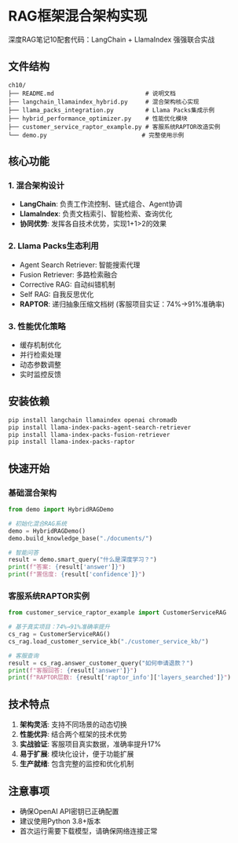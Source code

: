 # RAG框架混合架构实现

深度RAG笔记10配套代码：LangChain + LlamaIndex 强强联合实战

## 文件结构

```
ch10/
├── README.md                          # 说明文档
├── langchain_llamaindex_hybrid.py     # 混合架构核心实现
├── llama_packs_integration.py         # Llama Packs集成示例
├── hybrid_performance_optimizer.py    # 性能优化模块
├── customer_service_raptor_example.py # 客服系统RAPTOR改造实例
└── demo.py                           # 完整使用示例
```

## 核心功能

### 1. 混合架构设计
- **LangChain**: 负责工作流控制、链式组合、Agent协调
- **LlamaIndex**: 负责文档索引、智能检索、查询优化
- **协同优势**: 发挥各自技术优势，实现1+1>2的效果

### 2. Llama Packs生态利用
- Agent Search Retriever: 智能搜索代理
- Fusion Retriever: 多路检索融合
- Corrective RAG: 自动纠错机制
- Self RAG: 自我反思优化
- **RAPTOR**: 递归抽象压缩文档树 (客服项目实证：74%→91%准确率)

### 3. 性能优化策略
- 缓存机制优化
- 并行检索处理
- 动态参数调整
- 实时监控反馈

## 安装依赖

```bash
pip install langchain llamaindex openai chromadb
pip install llama-index-packs-agent-search-retriever
pip install llama-index-packs-fusion-retriever
pip install llama-index-packs-raptor
```

## 快速开始

### 基础混合架构
```python
from demo import HybridRAGDemo

# 初始化混合RAG系统
demo = HybridRAGDemo()
demo.build_knowledge_base("./documents/")

# 智能问答
result = demo.smart_query("什么是深度学习？")
print(f"答案: {result['answer']}")
print(f"置信度: {result['confidence']}")
```

### 客服系统RAPTOR实例
```python
from customer_service_raptor_example import CustomerServiceRAG

# 基于真实项目：74%→91%准确率提升
cs_rag = CustomerServiceRAG()
cs_rag.load_customer_service_kb("./customer_service_kb/")

# 客服查询
result = cs_rag.answer_customer_query("如何申请退款？")
print(f"客服回答: {result['answer']}")
print(f"RAPTOR层数: {result['raptor_info']['layers_searched']}")
```

## 技术特点

1. **架构灵活**: 支持不同场景的动态切换
2. **性能优异**: 结合两个框架的技术优势
3. **实战验证**: 客服项目真实数据，准确率提升17%
4. **易于扩展**: 模块化设计，便于功能扩展
5. **生产就绪**: 包含完整的监控和优化机制

## 注意事项

- 确保OpenAI API密钥已正确配置
- 建议使用Python 3.8+版本
- 首次运行需要下载模型，请确保网络连接正常